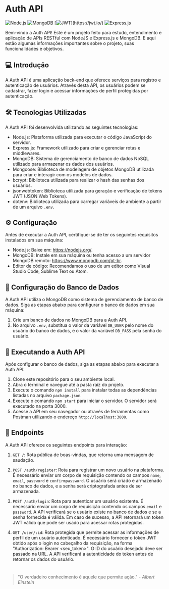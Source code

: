 # Auth API

[![Node.js](https://img.shields.io/badge/Node.js-brightgreen)](https://nodejs.org/)
[![MongoDB](https://img.shields.io/badge/MongoDB-darkgreen)](https://www.mongodb.com/)
[![JWT](https://img.shields.io/badge/JWT-black?)](https://jwt.io/)
[![Express.js](https://img.shields.io/badge/Express.js-white)](https://expressjs.com/)

Bem-vindo a Auth API!
Este é um projeto feito para estudo, entendimento e aplicação de APIs RESTful com NodeJS e Express.js e MongoDB. 
E aqui estão algumas informações importantes sobre o projeto, suas funcionalidades e objetivos.

## 💻 Introdução

A Auth API é uma aplicação back-end que oferece serviços para registro e autenticação de usuários. Através desta API, os usuários podem se cadastrar, fazer login e acessar informações de perfil protegidas por autenticação.

## 🛠️ Tecnologias Utilizadas

A Auth API foi desenvolvida utilizando as seguintes tecnologias:

- Node.js: Plataforma utilizada para executar o código JavaScript do servidor.
- Express.js: Framework utilizado para criar e gerenciar rotas e middlewares.
- MongoDB: Sistema de gerenciamento de banco de dados NoSQL utilizado para armazenar os dados dos usuários.
- Mongoose: Biblioteca de modelagem de objetos MongoDB utilizada para criar e interagir com os modelos de dados.
- bcrypt: Biblioteca utilizada para realizar o hash das senhas dos usuários.
- jsonwebtoken: Biblioteca utilizada para geração e verificação de tokens JWT (JSON Web Tokens).
- dotenv: Biblioteca utilizada para carregar variáveis de ambiente a partir de um arquivo `.env`.

## ⚙ Configuração

Antes de executar a Auth API, certifique-se de ter os seguintes requisitos instalados em sua máquina:

- Node.js: Baixe em: https://nodejs.org/.
- MongoDB: Instale em sua máquina ou tenha acesso a um servidor MongoDB remoto: https://www.mongodb.com/pt-br.
- Editor de código: Recomendamos o uso de um editor como Visual Studio Code, Sublime Text ou Atom.

## 🔧 Configuração do Banco de Dados

A Auth API utiliza o MongoDB como sistema de gerenciamento de banco de dados. Siga as etapas abaixo para configurar o banco de dados em sua máquina:

1. Crie um banco de dados no MongoDB para a Auth API.
2. No arquivo `.env`, substitua o valor da variável `DB_USER` pelo nome do usuário do banco de dados, e o valor da variável `DB_PASS` pela senha do usuário.

## 🚀 Executando a Auth API

Após configurar o banco de dados, siga as etapas abaixo para executar a Auth API:

1. Clone este repositório para o seu ambiente local.
2. Abra o terminal e navegue até a pasta raiz do projeto.
3. Execute o comando `npm install` para instalar todas as dependências listadas no arquivo `package.json`.
4. Execute o comando `npm start` para iniciar o servidor. O servidor será executado na porta 3000.
5. Acesse a API em seu navegador ou através de ferramentas como Postman utilizando o endereço `http://localhost:3000`.

## 📄 Endpoints

A Auth API oferece os seguintes endpoints para interação:

1. `GET /`: Rota pública de boas-vindas, que retorna uma mensagem de saudação.

2. `POST /auth/register`: Rota para registrar um novo usuário na plataforma. É necessário enviar um corpo de requisição contendo os campos `name`, `email`, `password` e `confirmpassword`. O usuário será criado e armazenado no banco de dados, e a senha será criptografada antes de ser armazenada.

3. `POST /auth/login`: Rota para autenticar um usuário existente. É necessário enviar um corpo de requisição contendo os campos `email` e `password`. A API verificará se o usuário existe no banco de dados e se a senha fornecida é válida. Em caso de sucesso, a API retornará um token JWT válido que pode ser usado para acessar rotas protegidas.

4. `GET /user/:id`: Rota protegida que permite acessar as informações de perfil de um usuário autenticado. É necessário fornecer o token JWT obtido após o login no cabeçalho da requisição, na forma "Authorization: Bearer <seu_token>". O ID do usuário desejado deve ser passado na URL. A API verificará a autenticidade do token antes de retornar os dados do usuário.
#
> "O verdadeiro conhecimento é aquele que permite ação." - *Albert Einstein*
